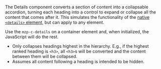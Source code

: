The Details component converts a section of content into a collapsable accordion, turning
each heading into a control to expand or collapse all the content that comes after it.
This simulates the functionality of the [native `<details>` element](details), but can
apply to any element.

Use the `mzp-c-details` on a container element and, when initialized, the JavaScript will
do the rest.

- Only collapses headings highest in the hierarchy. E.g., if the highest ranked heading is
  `<h3>`, all `<h3>`s will be converted and the content between them will be collapsed.
- Assumes all content following a heading is intended to be hidden.

